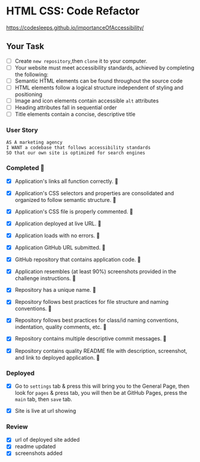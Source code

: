 # HTML CSS: Code Refactor

https://codesleeps.github.io/importanceOfAccessibility/

## Your Task

  - [ ] Create `new repository`,then `clone` it to your computer.
  - [ ] Your website must meet accessibility standards, achieved by completing the following:
  - [ ] Semantic HTML elements can be found throughout the source code
  - [ ] HTML elements follow a logical structure independent of styling and positioning
  - [ ] Image and icon elements contain accessible `alt` attributes
  - [ ] Heading attributes fall in sequential order
  - [ ] Title elements contain a concise, descriptive title

### User Story

```
AS A marketing agency
I WANT a codebase that follows accessibility standards
SO that our own site is optimized for search engines
```


### Completed 🎯

  - [x] Application's links all function correctly. 🎯

  - [x] Application's CSS selectors and properties are consolidated and organized to follow semantic structure. 🎯

  - [x] Application's CSS file is properly commented. 🎯

  - [x] Application deployed at live URL. 🎯

  - [x] Application loads with no errors. 🎯

  - [x] Application GitHub URL submitted. 🎯

  - [x] GitHub repository that contains application code. 🎯

  - [x] Application resembles (at least 90%) screenshots provided in the challenge instructions. 🎯

  - [x] Repository has a unique name. 🎯

  - [x] Repository follows best practices for file structure and naming conventions. 🎯

  - [x] Repository follows best practices for class/id naming conventions, indentation, quality comments, etc. 🎯

  - [x] Repository contains multiple descriptive commit messages. 🎯

  - [x] Repository contains quality README file with description, screenshot, and link to deployed application. 🎯


### Deployed
 - [x] Go to `settings` tab & press this will bring you to the General Page, then look for `pages` & press tab, you will then be at GitHub Pages, press the `main` tab, then `save` tab.
 - [x] Site is live at url showing


### Review

- [x] url of deployed site added
- [x] readme updated 
- [x] screenshots added
